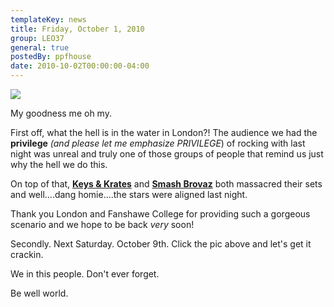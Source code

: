 ```yaml
---
templateKey: news
title: Friday, October 1, 2010
group: LEO37
general: true
postedBy: ppfhouse
date: 2010-10-02T00:00:00-04:00
---
```

[![](http://sphotos.ak.fbcdn.net/hphotos-ak-snc4/hs660.snc4/60012_10150280023970503_640110502_14990366_4435361_n.jpg)](http://sphotos.ak.fbcdn.net/hphotos-ak-snc4/hs660.snc4/60012_10150280023970503_640110502_14990366_4435361_n.jpg)

My goodness me oh my.

First off, what the hell is in the water in London?! The audience we had the **privilege** *(and please let me emphasize* *PRIVILEGE*) of rocking with last night was unreal and truly one of those groups of people that remind us just why the hell we do this.

On top of that, [**Keys &amp; Krates**](http://www.keysnkrates.com/) and [**Smash Brovaz**](http://www.myspace.com/smashbrovaz) both massacred their sets and well....dang homie....the stars were aligned last night.

Thank you London and Fanshawe College for providing such a gorgeous scenario and we hope to be back *very* soon!

Secondly. Next Saturday. October 9th. Click the pic above and let's get it crackin.

We in this people. Don't ever forget.

Be well world.